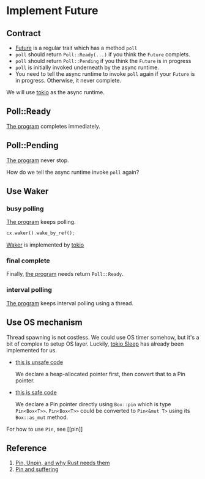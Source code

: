 # Implement Future

## Contract

* [Future](https://doc.rust-lang.org/std/future/trait.Future.html) is a regular trait which has a method `poll`
* `poll` should return `Poll::Ready(...)` if you think the `Future` complets.
* `poll` should return `Poll::Pending` if you think the `Future` is in progress
* `poll` is initially invoked underneath by the async runtime.
* You need to tell the async runtime to invoke `poll` again if your `Future` is
  in progress. Otherwise, it never complete.

We will use [tokio] as the async runtime.

## Poll::Ready

[The program](https://github.com/winter-loo/snippets-rust/blob/main/future/src/bin/poll_ready.rs) completes immediately.

## Poll::Pending

[The program](https://github.com/winter-loo/snippets-rust/blob/main/future/src/bin/poll_pending.rs) never stop.

How do we tell the async runtime invoke `poll` again?

## Use Waker

### busy polling

[The program](https://github.com/winter-loo/snippets-rust/blob/main/future/src/bin/spin.rs) keeps polling.

```rust
cx.waker().wake_by_ref();
```

[Waker](https://doc.rust-lang.org/std/task/struct.Waker.html) is implemented by
[tokio]

### final complete

Finally, [the program](https://github.com/winter-loo/snippets-rust/blob/main/future/src/bin/final_complete.rs) needs return `Poll::Ready`.

### interval polling

[The program](https://github.com/winter-loo/snippets-rust/blob/main/future/src/bin/interval_polling.rs) keeps interval polling using a thread.

## Use OS mechanism

Thread spawning is not costless. We could use OS timer somehow, but it's a bit
of complex to setup OS layer. Luckily, [tokio Sleep] has already been implemented
for us.

* [this is unsafe code](https://github.com/winter-loo/snippets-rust/blob/main/future/src/bin/tokio_sleep_unsafe.rs)

  We declare a heap-allocated pointer first, then convert that to a Pin pointer.

* [this is safe code](https://github.com/winter-loo/snippets-rust/blob/main/future/src/bin/tokio_sleep_safe.rs)

  We declare a Pin pointer directly using `Box::pin` which is type `Pin<Box<T>>`.
  `Pin<Box<T>>` could be converted to `Pin<&mut T>` using its `Box::as_mut` method.

For how to use `Pin`, see [[pin]]

## Reference

1. [Pin, Unpin, and why Rust needs them] 
2. [Pin and suffering]

[Pin, Unpin, and why Rust needs them]: https://blog.cloudflare.com/pin-and-unpin-in-rust/
[Pin and suffering]: https://fasterthanli.me/articles/pin-and-suffering
[tokio]: https://docs.rs/tokio/latest/tokio/runtime/struct.Runtime.html
[tokio sleep]: https://docs.rs/tokio/latest/tokio/time/struct.Sleep.html
